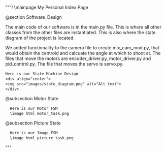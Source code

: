 """! \mainpage My Personal Index Page
 
  @section Software_Design 
  
  The main code of our software is in the main.py file. This is where all other classes from the other files are instantiated.
  This is also where the state diagram of the project is located.
  
  We added functionality to the camera file to create mlx_cam_mod.py, that would obtain the centroid and calcuate the angle at
  which to shoot at.
  The files that move the motors are encoder_driver.py, motor_driver.py and pid_control.py.
  The file that moves the servo is servo.py.
  
  
  
 
    Here is our State Machine Design
    <div align="center">
    <img src="images/state_diagram.png" alt="Alt text">
    </div>
  
 
  @subsection Motor State 
 
      Here is our Motor FSM
      \image html motor_task.png
  
 
 @subsection Picture State 
 
      Here is our Image FSM
      \image html picture_task.png
"""
